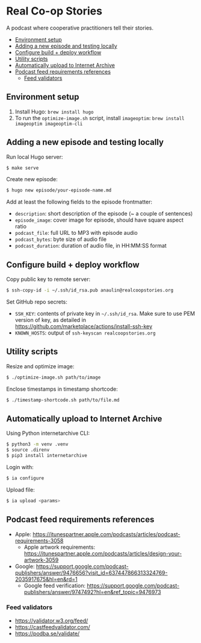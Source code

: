 # Real Co-op Stories <!-- omit in toc -->

A podcast where cooperative practitioners tell their stories.

- [Environment setup](#environment-setup)
- [Adding a new episode and testing locally](#adding-a-new-episode-and-testing-locally)
- [Configure build + deploy workflow](#configure-build--deploy-workflow)
- [Utility scripts](#utility-scripts)
- [Automatically upload to Internet Archive](#automatically-upload-to-internet-archive)
- [Podcast feed requirements references](#podcast-feed-requirements-references)
  - [Feed validators](#feed-validators)

## Environment setup

1. Install Hugo: `brew install hugo`
2. To run the `optimize-image.sh` script, install `imageoptim`: `brew install imageoptim imageoptim-cli`

## Adding a new episode and testing locally

Run local Hugo server:
```bash
$ make serve
```

Create new episode:
```bash
$ hugo new episode/your-episode-name.md
```

Add at least the following fields to the episode frontmatter:
* `description`: short description of the episode (~ a couple of sentences)
* `episode_image`: cover image for episode, should have square aspect ratio
* `podcast_file`: full URL to MP3 with episode audio
* `podcast_bytes`: byte size of audio file
* `podcast_duration`: duration of audio file, in HH:MM:SS format

## Configure build + deploy workflow

Copy public key to remote server:
```bash
$ ssh-copy-id -i ~/.ssh/id_rsa.pub anaulin@realcoopstories.org
```

Set GitHub repo secrets:
* `SSH_KEY`: contents of private key in `~/.ssh/id_rsa`. Make sure to use PEM version of key, as detailed in https://github.com/marketplace/actions/install-ssh-key
* `KNOWN_HOSTS`: output of `ssh-keyscan realcoopstories.org`

## Utility scripts

Resize and optimize image:
```bash
$ ./optimize-image.sh path/to/image
```

Enclose timestamps in timestamp shortcode:
```bash
$ ./timestamp-shortcode.sh path/to/file.md
```

## Automatically upload to Internet Archive

Using Python internetarchive CLI:

```bash
$ python3 -m venv .venv
$ source .direnv
$ pip3 install internetarchive
```

Login with:
```bash
$ ia configure
```

Upload file:
```bash
$ ia upload <params>
```

## Podcast feed requirements references

* Apple: https://itunespartner.apple.com/podcasts/articles/podcast-requirements-3058
  * Apple artwork requirements: https://itunespartner.apple.com/podcasts/articles/design-your-artwork-3059
* Google: https://support.google.com/podcast-publishers/answer/9476656?visit_id=637447866313324769-2035917675&hl=en&rd=1
  * Google feed verification: https://support.google.com/podcast-publishers/answer/9747492?hl=en&ref_topic=9476973

###  Feed validators
* https://validator.w3.org/feed/
* https://castfeedvalidator.com/
* https://podba.se/validate/
